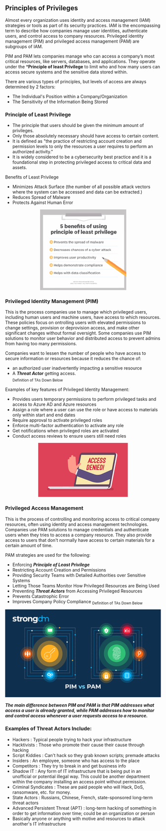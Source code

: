 
## Principles of Privileges
Almost every organization uses identity and access management (IAM) strategies or tools as part of its security practices. IAM is the encompassing term to describe how companies manage user identities, authenticate users, and control access to company resources. Privileged identity management (PIM) and privileged access management (PAM) are subgroups of IAM.

PIM and PAM lets companies manage who can access a company’s most critical resources, like servers, databases, and applications. They operate under the ***Principle of least Privilege** to limit who and how many users can access secure systems and the sensitive data stored within.  

There are various types of principles, but levels of access are always determined by 2 factors:
+ The Individual's Position within a Company/Organization
+ The Sensitivity of the Information Being Stored

### Principle of Least Privilege
+ The principle that users should be given the minimum amount of privileges. 
+ Only those absolutely necessary should have access to certain content. 
+ It is defined as "the practice of restricting account creation and permission levels to only the resources a user requires to perform an authorized activity."
+ It is widely considered to be a cybersecurity best practice and it is a foundational step in protecting privileged access to critical data and assets.

Benefits of Least Privilege
+ Minimizes Attack Surface (the number of all possible attack vectors where the system can be accessed and data can be extracted.)
+ Reduces Spread of Malware
+ Protects Against Human Error

<p align="center">
  <img src="https://github.com/GCU-GenCyber/GenCyber-Camp-23/blob/main/Principles%20of%20Security/img/PoLP.png"
</p>
  
### Privileged Identity Management (PIM)
This is the process companies use to manage which privileged users, including human users and machine users, have access to which resources. These policies focus on ontrolling users with elevated permissions to change settings, provision or deprovision access, and make other significant changes without formal oversight. Some companies use PIM solutions to monitor user behavior and distributed access to prevent admins from having too many permissions.
  
Companies want to lessen the number of people who have access to secure information or resources  because it reduces the chance of: 
  + an authorized user inadvertently impacting a sensitive resource
  + A ***Threat Actor*** getting access.  
<sub>Definition of TAs Down Below</sub> 

  
Examples of key features of Privileged Identity Management:
+ Provides users temporary permissions to perform privileged tasks and access to Azure AD and Azure resources
+ Assign a role where a user can use the role or have access to materials only within start and end dates
+ Require approval to activate privileged roles
+ Enforce multi-factor authentication to activate any role
+ Get notifications when privileged roles are activated
+ Conduct access reviews to ensure users still need roles

<p align="center">
  <img src="https://github.com/GCU-GenCyber/GenCyber-Camp-23/blob/main/Principles%20of%20Security/img/Denied.png" />
</p>

### Privileged Access Management
This is the process of controlling and monitoring access to critical company resources, often using identity and access management technologies. Companies use PAM solutions to manage credentials and authenticate users when they tries to access a company resource. They also provide access to users that don't normally have access to certain materials for a certain amount of time. 

PAM strategies are used for the following: 
+ Enforcing ***Principle of Least Privilege***
+ Restricting Account Creation and Permissions
+ Providing Security Teams with Detailed Authorities over Sensitive Systems
+ Letting Those Teams Monitor How Privileged Resources are Being Used
+ Preventing ***Threat Actors*** from Accessing Privileged Resources
+ Prevents Catastrophic Error
+ Improves Company Policy Compliance
<sub>Definition of TAs Down Below</sub> 

<p align="center">
  <img src="https://github.com/GCU-GenCyber/GenCyber-Camp-23/blob/main/Principles%20of%20Security/img/pim-vs-pam.png" />
</p>

***The main difference between PIM and PAM is that PIM addresses what access a user is already granted, while PAM addresses how to monitor and control access whenever a user requests access to a resource.***

### Examples of Threat Actors Include: 
  + Hackers : Typical people trying to hack your infrastructure
  + Hacktivists : Those who promote their cause their cause through hacking
  + Script Kiddies : Can't hack so they grab known scripts; premade attacks
  + Insiders : An employee, someone who has access to the place
  + Competitors : They try to break in and get business info
  + Shadow IT : Any form of IT infrastructure that is being put in an unofficial or potential illegal way. This could be another department within the company installing an access point without permission.
  + Criminal Syndicates : These are paid people who will Hack, DoS, ransomware, etc. for money. 
  + State Actors : Russians, Chinese, French, state-sponsored long-term threat actors
  + Advanced Persistent Threat (APT) : long-term hacking of something in order to get information over time; could be an organization or person
  + Basically anyone or anything with motive and resources to attack another's IT infrastructure


